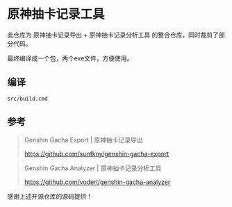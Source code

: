 # 原神抽卡记录工具

此仓库为 原神抽卡记录导出 + 原神抽卡记录分析工具 的整合仓库，同时裁剪了部分代码。

最终编译成一个包，两个exe文件，方便使用。

## 编译

`src/build.cmd`

## 参考

> Genshin Gacha Export | 原神抽卡记录导出
>
> https://github.com/sunfkny/genshin-gacha-export

>Genshin Gacha Analyzer | 原神抽卡记录分析工具
>
>https://github.com/voderl/genshin-gacha-analyzer

感谢上述开源仓库的源码提供！

